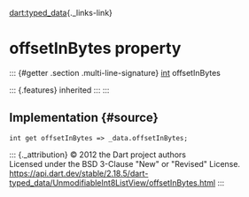 [dart:typed\_data](../../dart-typed_data/dart-typed_data-library){._links-link}

offsetInBytes property
======================

::: {#getter .section .multi-line-signature}
[int](../../dart-core/int-class) offsetInBytes

::: {.features}
inherited
:::
:::

Implementation {#source}
--------------

``` {.language-dart data-language="dart"}
int get offsetInBytes => _data.offsetInBytes;
```

::: {._attribution}
© 2012 the Dart project authors\
Licensed under the BSD 3-Clause \"New\" or \"Revised\" License.\
<https://api.dart.dev/stable/2.18.5/dart-typed_data/UnmodifiableInt8ListView/offsetInBytes.html>
:::
